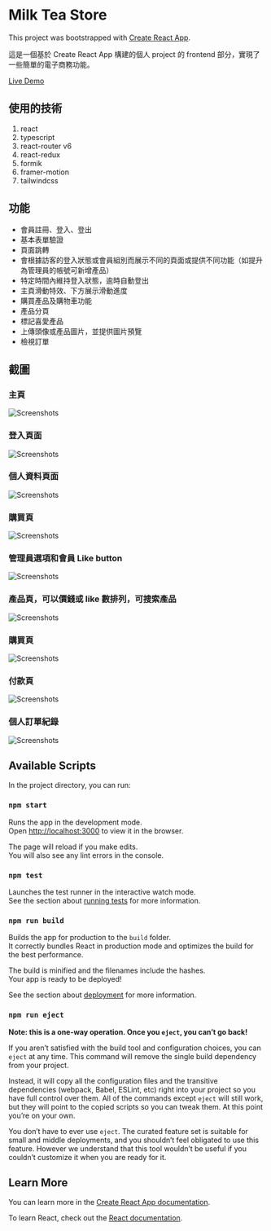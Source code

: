 # Milk Tea Store

This project was bootstrapped with [Create React App](https://github.com/facebook/create-react-app).

這是一個基於 Create React App 構建的個人 project 的 frontend 部分，實現了一些簡單的電子商務功能。

<a href="https://milk-tea-8ddb5.web.app/home">Live Demo</a>

## 使用的技術

<ol>
    <li>react</li>
    <li>typescript</li>
    <li>react-router v6</li>
    <li>react-redux</li>
    <li>formik</li>
    <li>framer-motion</li>
    <li>tailwindcss</li>
</ol>

## 功能

<ul>
    <li>會員註冊、登入、登出</li>
    <li>基本表單驗證</li>
    <li>頁面跳轉</li>
    <li>會根據訪客的登入狀態或會員組別而展示不同的頁面或提供不同功能（如提升為管理員的帳號可新增產品）</li>
    <li>特定時間內維持登入狀態，逾時自動登出</li>
    <li>主頁滑動特效、下方展示滑動進度</li>
    <li>購買產品及購物車功能</li>
    <li>產品分頁</li>
    <li>標記喜愛產品</li>
    <li>上傳頭像或產品圖片，並提供圖片預覽</li>
    <li>檢視訂單</li>
</ul>

## 截圖

### 主頁

![Screenshots](https://raw.githubusercontent.com/jackiecheunq/Milk-Tea-Store/main/ScreenShots/1.png)

### 登入頁面

![Screenshots](https://raw.githubusercontent.com/jackiecheunq/Milk-Tea-Store/main/ScreenShots/4.png)

### 個人資料頁面

![Screenshots](https://raw.githubusercontent.com/jackiecheunq/Milk-Tea-Store/main/ScreenShots/5.png)

### 購買頁

![Screenshots](https://raw.githubusercontent.com/jackiecheunq/Milk-Tea-Store/main/ScreenShots/2.png)

### 管理員選項和會員 Like button

![Screenshots](https://raw.githubusercontent.com/jackiecheunq/Milk-Tea-Store/main/ScreenShots/6.png)

### 產品頁，可以價錢或 like 數排列，可搜索產品

![Screenshots](https://raw.githubusercontent.com/jackiecheunq/Milk-Tea-Store/main/ScreenShots/3.png)

### 購買頁

![Screenshots](https://raw.githubusercontent.com/jackiecheunq/Milk-Tea-Store/main/ScreenShots/7.png)

### 付款頁

![Screenshots](https://raw.githubusercontent.com/jackiecheunq/Milk-Tea-Store/main/ScreenShots/8.png)

### 個人訂單紀錄

![Screenshots](https://raw.githubusercontent.com/jackiecheunq/Milk-Tea-Store/main/ScreenShots/9.png)

## Available Scripts

In the project directory, you can run:

### `npm start`

Runs the app in the development mode.\
Open [http://localhost:3000](http://localhost:3000) to view it in the browser.

The page will reload if you make edits.\
You will also see any lint errors in the console.

### `npm test`

Launches the test runner in the interactive watch mode.\
See the section about [running tests](https://facebook.github.io/create-react-app/docs/running-tests) for more information.

### `npm run build`

Builds the app for production to the `build` folder.\
It correctly bundles React in production mode and optimizes the build for the best performance.

The build is minified and the filenames include the hashes.\
Your app is ready to be deployed!

See the section about [deployment](https://facebook.github.io/create-react-app/docs/deployment) for more information.

### `npm run eject`

**Note: this is a one-way operation. Once you `eject`, you can’t go back!**

If you aren’t satisfied with the build tool and configuration choices, you can `eject` at any time. This command will remove the single build dependency from your project.

Instead, it will copy all the configuration files and the transitive dependencies (webpack, Babel, ESLint, etc) right into your project so you have full control over them. All of the commands except `eject` will still work, but they will point to the copied scripts so you can tweak them. At this point you’re on your own.

You don’t have to ever use `eject`. The curated feature set is suitable for small and middle deployments, and you shouldn’t feel obligated to use this feature. However we understand that this tool wouldn’t be useful if you couldn’t customize it when you are ready for it.

## Learn More

You can learn more in the [Create React App documentation](https://facebook.github.io/create-react-app/docs/getting-started).

To learn React, check out the [React documentation](https://reactjs.org/).
